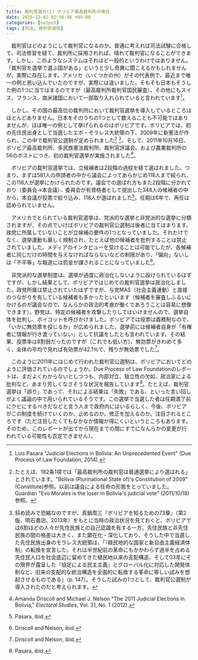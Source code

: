 ```yaml
---
title: 裁判官選任(1) ボリビア最高裁判所の場合
date: 2015-12-02 02:56:06 +09:00
categories: [output]
tags: [司法, 裁判官選任]
---
```


　裁判官はどのようにして裁判官になるのか。普通に考えれば司法試験に合格して、司法修習を経て、裁判所に採用されれば、晴れて裁判官になることができます。しかし、このようなシステムはそれほど一般的というわけではありません。「裁判官を選挙で選ぶ国がある」というと少し奇異に聞こえるかもしれませんが、実際に存在します。アメリカ（いくつかの州）がその代表例で、最近まで唯一の例と思い込んでいたのですが、実際には違いました。そもそも日本もそうした例の1つに当てはまるのですが（最高裁判所裁判官国民審査）、その他にもスイス、フランス、南米諸国において一部取り入れられていると言われています[^1]。
 
[^1]: Luis Pasara "Judicial Elections in Bolivia: An Unprecedented Event" (Due Process of Law Foundation, 2014).

　しかし、その国の最高位の裁判所において裁判官選挙を導入しているところはほとんどありません。日本をそのうちの1つとして数えることも不可能ではありませんが、ほぼ唯一の例として挙げられるのはボリビアです。ボリビアでは、初の先住民出身として当選したエボ・モラレス大統領の下、2009年に新憲法が作られ、この中で裁判官公選制が定められました[^2] [^3]。そして、2011年10月16日、ボリビア最高裁判所、多民族憲法裁判所、裁判官評議会、および農業裁判所の56のポストにつき、初の裁判官選挙が実施されました[^4]。
 
[^2]: たとえば、182条1項では「最高裁判所の裁判官は普通選挙により選ばれる」とされています。"Bolivia (Plurinational State of)'s Constitution of 2009" (Constitute)参照。以前は議会による任命の形態をとっていました。Guardian "Evo Morales is the loser in Bolivia's judicial vote" (2011/10/18)参照。

[^3]: 斜め読みで恐縮なのですが、真鍋周三『ボリビアを知るための73章』（第2版、明石書店、2013年）をもとに当時の政治状況を見ておくと、ボリビアでは6割ほどの人々が先住民族との自己認識を有する一方、先住民族と非先住民族の間の格差は大きく、また顕在化・深化しており、そうした中で当選した先住民族出身のモラレス大統領は、「『植民地的な国家と新自由主義経済体制』の転換を宣言した。それは半世紀前の革命にもかかわらず過半を占める先住民人口を社会底辺に留めてきた植民地以来の支配構造、そして03年にその限界が露呈した『協定による民主主義』とグローバル化に対応した開発体制など、旧来の支配的な統治構造を全面的に転換する革命に等しい試みを想起させるものである」（p. 147）。そうした試みの1つとして、裁判官公選制が導入されたのだと考えられます。

[^4]: Amanda Driscoll and Michael J. Nelson "The 2011 Judicial Elections in Bolivia," *Electoral Studies*, Vol. 31, No. 1 (2012).

　ボリビアの裁判官選挙では、立候補者は2段階の過程を経て選ばれました。つまり、まずは581人の申請者の中から議会によってあらかじめ118人まで絞られ、この118人が選挙にかけられたのです。議会での選ばれ方もまた2段階に分かれており（委員会→本会議）、委員会が有資格者として提出した348人の候補者の中から、本会議が投票で絞り込み、118人が選ばれました[^5]。任期は6年で、再任は認められていません。
 
[^5]: Pasara, ibid.

　アメリカでとられている裁判官選挙は、党派的な選挙と非党派的な選挙に分類されますが、その点でいけばボリビアの裁判官公選制は後者に当てはまります。政党に所属していないことが立候補の要件の1つとなっていました。それだけでなく、選挙運動も厳しく規制され、たとえば他の候補者を批判することは禁止されていました。メディアのインタビューを受けることは可能でしたが、各候補者に同じだけの時間を与えなければならないなどの制限があり、「偏向」ないしは「不平等」な報道には罰金が課されることになっていました[^6]。
 
 [^6]: Driscoll and Nelson, ibid.
 
　非党派的な選挙制度は、選挙が過度に政治化しないように設けられているはずですが、しかし結果として、ボリビアではじめての裁判官選挙は政治化しました。政党所属は禁止されていたはずですが、与党MAS（社会主義運動）と直接のつながりを有している候補者も多かったといいます（候補者を審査しふるいにかけるのが議会なので、なんらかの政治的考慮が働くであろうことは容易に想像できます）。野党は、特定の候補者を攻撃したりしてはいけませんので、選挙自体を批判し、ボイコットを呼びかけました。ボリビアでは投票は義務制なので、「いかに無効票を投じるか」が広められました。選挙前には候補者自身が「有権者に情報が行き渡っていない」として抗議をしたとも言われています。その結果、投票率は8割弱だったのですが（これでも低い方）、無効票がきわめて多く、全体の平均で見れば有効票が42.1％で、残りが無効票でした[^7]。

[^7]: Driscoll and Nelson, ibid.

　このように2011年にはじめて行われた裁判官公選制は、ボリビアにおいてどのように評価されているのでしょうか。Due Process of Law Foundationのレポートは、まだよくわからないとしつつも、内部対立、独立性の欠如、政治家による批判など、あまり芳しくなさそうな状況を報告しています[^8]。たとえば、裁判官選挙は「誤り」であって、それによる結果は「失敗」である、といった言い回しがよく議論の中で用いられているそうです。この選挙で当選した者は任期満了前にクビにするべきだなどと言う人まで政府内にはいるらしく、今後、ボリビアがこの制度を続けていくのか、止めるのか、修正を加えるのか、注目されるところです（ただ注目したくてもなかなか情報が得にくいというところもあります。そのため、このレポートが出てから現在までの間にすでになんらかの変更が行われている可能性も否定できません）。

[^8]: Pasara, ibid.
